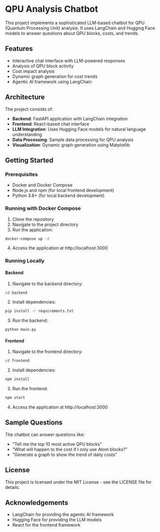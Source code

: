 # QPU Analysis Chatbot

This project implements a sophisticated LLM-based chatbot for QPU (Quantum Processing Unit) analysis. It uses LangChain and Hugging Face models to answer questions about QPU blocks, costs, and trends.

## Features

- Interactive chat interface with LLM-powered responses
- Analysis of QPU block activity 
- Cost impact analysis
- Dynamic graph generation for cost trends
- Agentic AI framework using LangChain

## Architecture

The project consists of:

- **Backend**: FastAPI application with LangChain integration
- **Frontend**: React-based chat interface
- **LLM Integration**: Uses Hugging Face models for natural language understanding
- **Data Processing**: Sample data processing for QPU analysis
- **Visualization**: Dynamic graph generation using Matplotlib

## Getting Started

### Prerequisites

- Docker and Docker Compose
- Node.js and npm (for local frontend development)
- Python 3.8+ (for local backend development)

### Running with Docker Compose

1. Clone the repository
2. Navigate to the project directory
3. Run the application:

```bash
docker-compose up -d
```

4. Access the application at http://localhost:3000

### Running Locally

#### Backend

1. Navigate to the backend directory:

```bash
cd backend
```

2. Install dependencies:

```bash
pip install -r requirements.txt
```

3. Run the backend:

```bash
python main.py
```

#### Frontend

1. Navigate to the frontend directory:

```bash
cd frontend
```

2. Install dependencies:

```bash
npm install
```

3. Run the frontend:

```bash
npm start
```

4. Access the application at http://localhost:3000

## Sample Questions

The chatbot can answer questions like:

- "Tell me the top 10 most active QPU blocks"
- "What will happen to the cost if I only use Atom blocks?"
- "Generate a graph to show the trend of daily costs"

## License

This project is licensed under the MIT License - see the LICENSE file for details.

## Acknowledgements

- LangChain for providing the agentic AI framework
- Hugging Face for providing the LLM models
- React for the frontend framework

